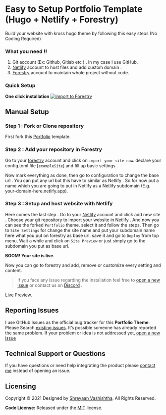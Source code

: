# Easy to Setup Portfolio Template (Hugo + Netlify + Forestry)
Build your website with kross hugo theme by following this easy steps (No Coding Required)

### What you need !!

1. Git account (Ex: Github, Gitlab etc ) . In my case I use GitHub.
2. [Netlify](https://netlify.com) account to host files and add custom domain .
3. [Forestry](https://forestry.io) account to maintain whole project without code.

### Quick Setup
**One click installation** [![import to Forestry](https://assets.forestry.io/import-to-forestryK.svg)](https://app.forestry.io/quick-start?repo=Shreyaan-Vashishtha/portfolio-template&engine=hugo&version=0.60.1&config=exampleSite)

## Manual Setup

### Step 1 : Fork or Clone repository

First fork this [Portfolio](https://github.com/Shreyaan-Vashishtha/portfolio-template/) template.

### Step 2 : Add your repository in Forestry

Go to your [forestry](https://forestry.io) account and click on `import your site now`. declare your config.toml file [`exampleSite`] and fill up basic settings .

Now mark everything as done, then go to configuration to change the base url . You can put any url but this have to similar as Netlify . So for now put a name which you are going to put in Netlify as a Netlify subdomain (E.g. your-domain-here.netlify.app).

### Step 3 : Setup and host website with Netlify

Here comes the last step . Go to your [Netlify](https://netlify.com) account and click add new site . Choose your git repository to import your website in Netlify .  And now you can see the forked `Portfolio` theme. select it and follow the steps. Then go to `Site Settings` for change the site name and put your subdomain name here what you put on forestry as base url. save it and go to `Deploy` from top menu, Wait a while and click on `Site Preview` or just simply go to the subdomain you put as base url. 

**BOOM! Your site is live.** 

Now you can go to forestry and add, remove or customize every setting and content.

> If you face any issue regarding the installation feel free to [open a new issue](https://github.com/Shreyaan-Vashishtha/portfolio-template/issues) or contact us on [Discord](https://discord.gg/CYFemFzPP8) .


[Live Preview](https://work.shreyaan.tech).


## Reporting Issues

I use GitHub Issues as the official bug tracker for this **Portfolio Theme**. Please Search [existing issues](https://github.com/Shreyaan-Vashishtha/portfolio-template/issues). It’s possible someone has already reported the same problem.
If your problem or idea is not addressed yet, [open a new issue](https://github.com/Shreyaan-Vashishtha/portfolio-template/issues/new)

## Technical Support or Questions

If you have questions or need help integrating the product please [contact me](mailto:shreyaan2007@Gmail.com) instead of opening an issue.

## Licensing

Copyright &copy; 2021 Designed by [Shreyaan Vashishtha](https://shreyaan.tech). All Rights Reserved.

**Code License:** Released under the [MIT](https://github.com/Shreyaan-Vashishtha/portfolio-template/blob/master/LICENSE) license.
